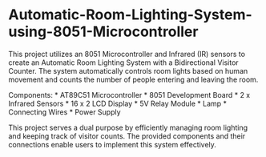 # Automatic-Room-Lighting-System-using-8051-Microcontroller
This project utilizes an 8051 Microcontroller and Infrared (IR) sensors to create an Automatic Room Lighting System with a Bidirectional Visitor Counter. The system automatically controls room lights based on human movement and counts the number of people entering and leaving the room.

Components:
    * AT89C51 Microcontroller
    * 8051 Development Board
    * 2 x Infrared Sensors
    * 16 x 2 LCD Display
    * 5V Relay Module
    * Lamp
    * Connecting Wires
    * Power Supply

This project serves a dual purpose by efficiently managing room lighting and keeping track of visitor counts. The provided components and their connections enable users to implement this system effectively.

